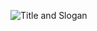 ![Title and Slogan](https://user-images.githubusercontent.com/53123142/81046242-9b625800-8ec0-11ea-8fd9-2da36979b636.png)
